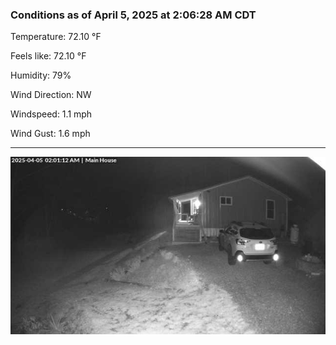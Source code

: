 ### Conditions as of April 5, 2025 at 2:06:28 AM CDT 

Temperature: 72.10 &deg;F

Feels like: 72.10 &deg;F

Humidity: 79%

Wind Direction: NW

Windspeed: 1.1 mph

Wind Gust: 1.6 mph

---

<img src="./images/latest.jpeg"/>

